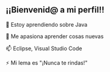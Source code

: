 ## ¡¡Bienvenid@ a mi perfil!!

🌱 Estoy aprendiendo sobre Java

💬 Me apasiona aprender cosas nuevas

📫 Eclipse, Visual Studio Code

⚡ Mi lema es "¡Nunca te rindas!"

